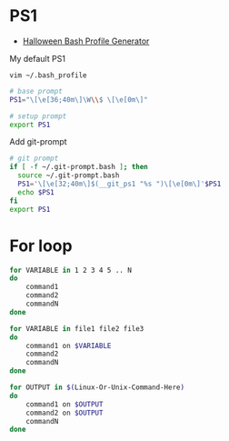 # PS1

- [Halloween Bash Profile Generator](http://xta.github.io/HalloweenBash/)

My default PS1

```
vim ~/.bash_profile
```

```sh
# base prompt
PS1="\[\e[36;40m\]\W\\$ \[\e[0m\]"

# setup prompt
export PS1
```

Add git-prompt

```sh
# git prompt
if [ -f ~/.git-prompt.bash ]; then
  source ~/.git-prompt.bash
  PS1='\[\e[32;40m\]$(__git_ps1 "%s ")\[\e[0m\]'$PS1
  echo $PS1
fi
export PS1
```

# For loop

```sh
for VARIABLE in 1 2 3 4 5 .. N
do
	command1
	command2
	commandN
done
```

```sh
for VARIABLE in file1 file2 file3
do
	command1 on $VARIABLE
	command2
	commandN
done
```

```sh
for OUTPUT in $(Linux-Or-Unix-Command-Here)
do
	command1 on $OUTPUT
	command2 on $OUTPUT
	commandN
done
```